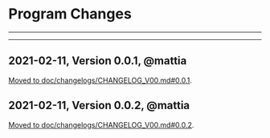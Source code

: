 # Program Changes

---

---

## 2021-02-11, Version 0.0.1, @mattia

<a href="doc/changelogs/CHANGELOG_V00.md#0.0.1">Moved to doc/changelogs/CHANGELOG_V00.md#0.0.1</a>.

## 2021-02-11, Version 0.0.2, @mattia

<a href="doc/changelogs/CHANGELOG_V00.md#0.0.2">Moved to doc/changelogs/CHANGELOG_V00.md#0.0.2</a>.

